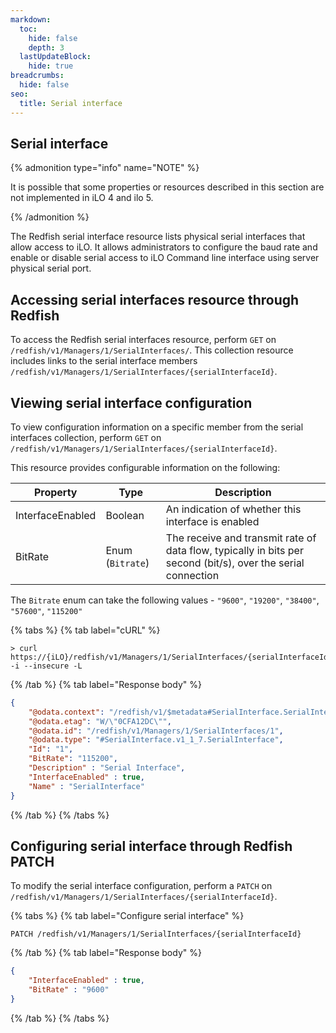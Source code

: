 ```yaml
---
markdown:
  toc:
    hide: false
    depth: 3
  lastUpdateBlock:
    hide: true
breadcrumbs:
  hide: false
seo:
  title: Serial interface
---
```


## Serial interface

{% admonition type="info" name="NOTE" %}

It is possible that some properties or resources described in this section
are not implemented in iLO 4 and ilo 5.

{% /admonition %}

The Redfish serial interface resource lists physical serial interfaces that
allow access to iLO. It allows administrators to configure the baud rate and
enable or disable serial access to iLO Command line interface using server
physical serial port.

## Accessing serial interfaces resource through Redfish

To access the Redfish serial interfaces resource, perform `GET` on
`/redfish/v1/Managers/1/SerialInterfaces/`. This collection resource
includes links to the serial interface members
`/redfish/v1/Managers/1/SerialInterfaces/{serialInterfaceId}`.

## Viewing serial interface configuration

To view configuration information on a specific member from the serial
interfaces collection, perform `GET` on
`/redfish/v1/Managers/1/SerialInterfaces/{serialInterfaceId}`.

This resource provides configurable information on the following:

| Property              | Type      | Description   |
| ---                   | ---       | ---           |
| InterfaceEnabled   | Boolean   | An indication of whether this interface is enabled |
| BitRate         | Enum (`Bitrate`) | The receive and transmit rate of data flow, typically in bits per second (bit/s), over the serial connection |

The `Bitrate` enum can take the following values -
`"9600"`, `"19200"`, `"38400"`, `"57600"`, `"115200"`

  {% tabs %}
{% tab label="cURL" %}

```shell cURL
> curl https://{iLO}/redfish/v1/Managers/1/SerialInterfaces/{serialInterfaceId} -i --insecure -L
```
  
  {% /tab %}
{% tab label="Response body" %}

```json Response body
{
    "@odata.context": "/redfish/v1/$metadata#SerialInterface.SerialInterface",
    "@odata.etag": "W/\"0CFA12DC\"",
    "@odata.id": "/redfish/v1/Managers/1/SerialInterfaces/1",
    "@odata.type": "#SerialInterface.v1_1_7.SerialInterface",
    "Id": "1",
    "BitRate": "115200",
    "Description" : "Serial Interface",
    "InterfaceEnabled" : true,
    "Name" : "SerialInterface"
}
```
  
  {% /tab %}
  {% /tabs %}
## Configuring serial interface through Redfish PATCH

To modify the serial interface configuration, perform a `PATCH` on
`/redfish/v1/Managers/1/SerialInterfaces/{serialInterfaceId}`.

  {% tabs %}
{% tab label="Configure serial interface" %}

```text Configure serial interface
PATCH /redfish/v1/Managers/1/SerialInterfaces/{serialInterfaceId}
```
  
  {% /tab %}
{% tab label="Response body" %}

```json Response body
{
    "InterfaceEnabled" : true,
    "BitRate" : "9600"
}
```
  
  {% /tab %}
  {% /tabs %}
